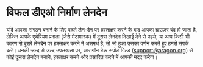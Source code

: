 # विफल डीएओ निर्माण लेनदेन

यदि आपका संगठन बनाने के लिए पहले लेन-देन पर हस्ताक्षर करने के बाद आपका ब्राउज़र बंद हो जाता है, लेकिन आपके एथेरियम प्रदाता (जैसे मेटामास्क) में दूसरा लेनदेन दिखाई देने से पहले, या आप किसी भी कारण से दूसरे लेनदेन पर हस्ताक्षर करने में असमर्थ हैं, तो जो हुआ उसका वर्णन करते हुए हमसे संपर्क करें। उनकी जल्द से जल्द उपलब्धता पर, आरागॉन टेक सपोर्ट गिल्ड (support@aragon.org) से कोई दूसरा लेनदेन बनाने, हस्ताक्षर करने और प्रसारित करने में आपकी मदद करेगा।
